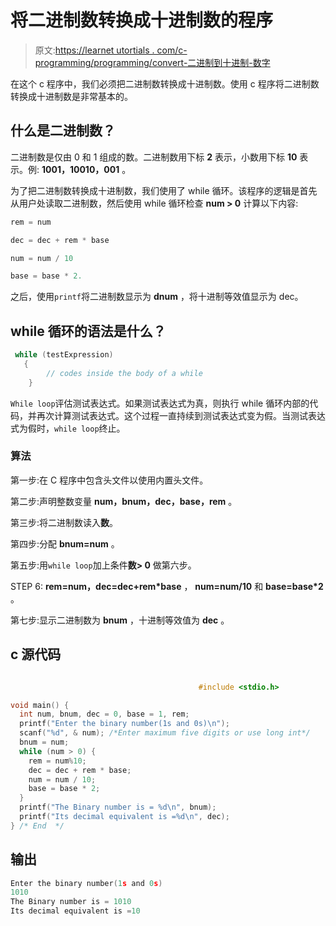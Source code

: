 # 将二进制数转换成十进制数的程序

> 原文:[https://learnet utortials . com/c-programming/programming/convert-二进制到十进制-数字](https://learnetutorials.com/c-programming/programs/convert-binary-to-decimal-number)

在这个 c 程序中，我们必须把二进制数转换成十进制数。使用 c 程序将二进制数转换成十进制数是非常基本的。

## 什么是二进制数？

二进制数是仅由 0 和 1 组成的数。二进制数用下标 **2** 表示，小数用下标 **10** 表示。例: **1001，10010，001** 。

为了把二进制数转换成十进制数，我们使用了 while 循环。该程序的逻辑是首先从用户处读取二进制数，然后使用 while 循环检查 **num > 0** 计算以下内容:

```c
rem = num 

dec = dec + rem * base

num = num / 10 

base = base * 2.
```

之后，使用`printf`将二进制数显示为 **dnum** ，将十进制等效值显示为 dec。

## while 循环的语法是什么？

```c
 while (testExpression)
   {
        // codes inside the body of a while
    } 
```

`While loop`评估测试表达式。如果测试表达式为真，则执行 while 循环内部的代码，并再次计算测试表达式。这个过程一直持续到测试表达式变为假。当测试表达式为假时，`while loop`终止。

### 算法

第一步:在 C 程序中包含头文件以使用内置头文件。

第二步:声明整数变量 **num，bnum，dec，base，rem** 。

第三步:将二进制数读入**数**。

第四步:分配 **bnum=num** 。

第五步:用`while loop`加上条件**数> 0** 做第六步。

STEP 6: **rem=num，dec=dec+rem*base** ， **num=num/10** 和 **base=base*2** 。

第七步:显示二进制数为 **bnum** ，十进制等效值为 **dec** 。

## c 源代码

```c

                                          #include <stdio.h>

void main() {
  int num, bnum, dec = 0, base = 1, rem;
  printf("Enter the binary number(1s and 0s)\n");
  scanf("%d", & num); /*Enter maximum five digits or use long int*/
  bnum = num;
  while (num > 0) {
    rem = num%10;
    dec = dec + rem * base;
    num = num / 10;
    base = base * 2;
  }
  printf("The Binary number is = %d\n", bnum);
  printf("Its decimal equivalent is =%d\n", dec);
} /* End  */

```

## 输出

```c
Enter the binary number(1s and 0s)
1010
The Binary number is = 1010
Its decimal equivalent is =10 
```